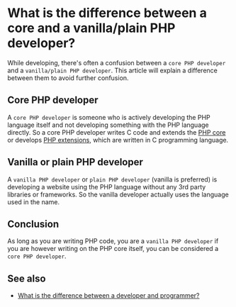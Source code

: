 # What is the difference between a core and a vanilla/plain PHP developer?

While developing, there's often a confusion between a `core PHP developer` and a
`vanilla/plain PHP developer`. This article will explain a difference between
them to avoid further confusion.

## Core PHP developer

A `core PHP developer` is someone who is actively developing the PHP language
itself and not developing something with the PHP language directly. So a core PHP
developer writes C code and extends the [PHP core](https://github.com/php/php-src)
or develops [PHP extensions](http://php.net/manual/en/internals2.structure.php),
which are written in C programming language.

## Vanilla or plain PHP developer

A `vanilla PHP developer` or `plain PHP developer` (vanilla is preferred) is
developing a website using the PHP language without any 3rd party libraries or
frameworks. So the vanilla developer actually uses the language used in the name.

## Conclusion

As long as you are writing PHP code, you are a `vanilla PHP developer` if you are
however writing on the PHP core itself, you can be considered a `core PHP developer`.

## See also

* [What is the difference between a developer and programmer?](/general/professions.md)
